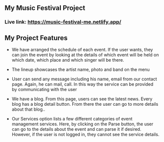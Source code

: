 ## My Music Festival Project

### Live link: https://music-festival-me.netlify.app/

## My Project Features

- We have arranged the schedule of each event. If the user wants, they can join the event by looking at the details of which event will be held on which date, which place and which singer will be there.

- The lineup showcases the artist name, photo and band on the menu

- User can send any message including his name, email from our contact page. Again, he can mail, call. In this way the service can be provided by communicating with the user

- We have a blog. From this page, users can see the latest news. Every blog has a blog detail button. From there the user can go to more details about that blog..

- Our Services option lists a few different categories of event management services. Here, by clicking on the Parse button, the user can go to the details about the event and can parse it if desired. However, if the user is not logged in, they cannot see the service details.
